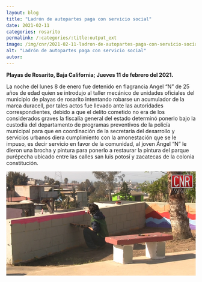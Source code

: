 ```yaml
---
layout: blog
title: "Ladrón de autopartes paga con servicio social"
date: 2021-02-11
categories: rosarito
permalink: /:categories/:title:output_ext
image: /img/cnr/2021-02-11-ladron-de-autopartes-paga-con-servicio-social.jpg
alt: "Ladrón de autopartes paga con servicio social"
autor:
---
```


**Playas de Rosarito, Baja California; Jueves 11 de febrero del 2021.** 

La noche del lunes 8 de enero fue detenido en flagrancia Angel “N” de 25 años de edad quien se introdujo al taller mecánico de unidades oficiales del municipio de playas de rosarito intentando robarse un acumulador de la marca duracell, por tales actos fue llevado ante las autoridades correspondientes, debido a que el delito cometido no era de los considerados graves la fiscalía general del estado determinó ponerlo bajo la custodia del departamento de programas preventivos de la policía municipal para que en coordinación de la secretaría del desarrollo y servicios urbanos  diera cumplimiento con la amonestación que se le impuso, es decir servicio en favor de la comunidad, al joven Ángel “N” le dieron una brocha y pintura para ponerlo a restaurar la pintura del parque purépecha ubicado entre las calles san luis potosí y zacatecas de la colonia constitución.

<div id="carouselExampleSlidesOnly" class="carousel slide" data-ride="carousel">
  <div class="carousel-inner">
    <div class="carousel-item active">
       <img class="d-block w-100" src="/img/cnr/2021-02-11-ladron-de-autopartes-paga-con-servicio-social.jpg" loading="lazy"  alt="Ladrón de autopartes paga con servicio social">
    </div>
  </div>
</div>